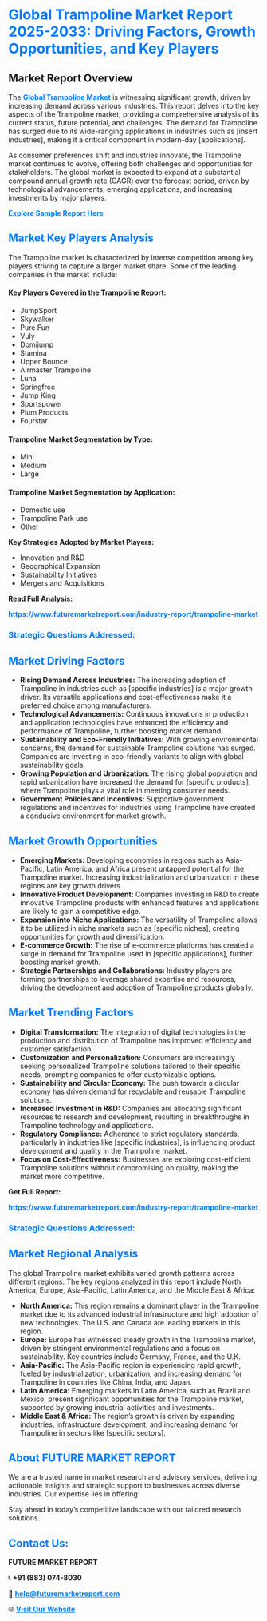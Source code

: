 <h1 style="color: #007BFF;">Global Trampoline Market Report 2025-2033: Driving Factors, Growth Opportunities, and Key Players</h1>

<section id="overview">
<h2>Market Report Overview</h2>
<p>The <a href="https://www.futuremarketreport.com/industry-report/trampoline-market" style="color: #007BFF; text-decoration: none;"><strong>Global Trampoline Market</strong></a> is witnessing significant growth, driven by increasing demand across various industries. This report delves into the key aspects of the Trampoline market, providing a comprehensive analysis of its current status, future potential, and challenges. The demand for Trampoline has surged due to its wide-ranging applications in industries such as [insert industries], making it a critical component in modern-day [applications].</p>
<p>As consumer preferences shift and industries innovate, the Trampoline market continues to evolve, offering both challenges and opportunities for stakeholders. The global market is expected to expand at a substantial compound annual growth rate (CAGR) over the forecast period, driven by technological advancements, emerging applications, and increasing investments by major players.</p>
</section>

<section id="overview">
<p><a href="https://www.futuremarketreport.com/request-sample/reportId=85763" style="color: #007BFF; text-decoration: none;"><strong>Explore Sample Report Here</strong></a></p>
</section>

<section id="key-players">
<h2 style="color: #007BFF;">Market Key Players Analysis</h2>
<p>The Trampoline market is characterized by intense competition among key players striving to capture a larger market share. Some of the leading companies in the market include:</p>
<h4>Key Players Covered in the Trampoline Report:</h4>
<ul><li>JumpSport</li><li>Skywalker</li><li>Pure Fun</li><li>Vuly</li><li>Domijump</li><li>Stamina</li><li>Upper Bounce</li><li>Airmaster Trampoline</li><li>Luna</li><li>Springfree</li><li>Jump King</li><li>Sportspower</li><li>Plum Products</li><li>Fourstar</li></ul>
<h4>Trampoline Market Segmentation by Type:</h4>
<ul><li>Mini</li><li>Medium</li><li>Large</li></ul>

<h4>Trampoline Market Segmentation by Application:</h4>
<ul><li>Domestic use</li><li>Trampoline Park use</li><li>Other</li></ul>
<p><strong>Key Strategies Adopted by Market Players:</strong></p>
<ul>
<li>Innovation and R&D</li>
<li>Geographical Expansion</li>
<li>Sustainability Initiatives</li>
<li>Mergers and Acquisitions</li>
</ul>
</section>

<section>
<p><strong>Read Full Analysis: </strong></p><a href="https://www.futuremarketreport.com/industry-report/trampoline-market" style="color: #007BFF; text-decoration: none;"><strong>https://www.futuremarketreport.com/industry-report/trampoline-market</strong></a>
<h3 style="color: #007BFF;">Strategic Questions Addressed:</h3>
</section>

<section id="driving-factors">
<h2 style="color: #007BFF;">Market Driving Factors</h2>
<ul>
<li><strong>Rising Demand Across Industries:</strong> The increasing adoption of Trampoline in industries such as [specific industries] is a major growth driver. Its versatile applications and cost-effectiveness make it a preferred choice among manufacturers.</li>
<li><strong>Technological Advancements:</strong> Continuous innovations in production and application technologies have enhanced the efficiency and performance of Trampoline, further boosting market demand.</li>
<li><strong>Sustainability and Eco-Friendly Initiatives:</strong> With growing environmental concerns, the demand for sustainable Trampoline solutions has surged. Companies are investing in eco-friendly variants to align with global sustainability goals.</li>
<li><strong>Growing Population and Urbanization:</strong> The rising global population and rapid urbanization have increased the demand for [specific products], where Trampoline plays a vital role in meeting consumer needs.</li>
<li><strong>Government Policies and Incentives:</strong> Supportive government regulations and incentives for industries using Trampoline have created a conducive environment for market growth.</li>
</ul>
</section>

<section id="growth-opportunities">
<h2 style="color: #007BFF;">Market Growth Opportunities</h2>
<ul>
<li><strong>Emerging Markets:</strong> Developing economies in regions such as Asia-Pacific, Latin America, and Africa present untapped potential for the Trampoline market. Increasing industrialization and urbanization in these regions are key growth drivers.</li>
<li><strong>Innovative Product Development:</strong> Companies investing in R&D to create innovative Trampoline products with enhanced features and applications are likely to gain a competitive edge.</li>
<li><strong>Expansion into Niche Applications:</strong> The versatility of Trampoline allows it to be utilized in niche markets such as [specific niches], creating opportunities for growth and diversification.</li>
<li><strong>E-commerce Growth:</strong> The rise of e-commerce platforms has created a surge in demand for Trampoline used in [specific applications], further boosting market growth.</li>
<li><strong>Strategic Partnerships and Collaborations:</strong> Industry players are forming partnerships to leverage shared expertise and resources, driving the development and adoption of Trampoline products globally.</li>
</ul>
</section>

<section id="trending-factors">
<h2 style="color: #007BFF;">Market Trending Factors</h2>
<ul>
<li><strong>Digital Transformation:</strong> The integration of digital technologies in the production and distribution of Trampoline has improved efficiency and customer satisfaction.</li>
<li><strong>Customization and Personalization:</strong> Consumers are increasingly seeking personalized Trampoline solutions tailored to their specific needs, prompting companies to offer customizable options.</li>
<li><strong>Sustainability and Circular Economy:</strong> The push towards a circular economy has driven demand for recyclable and reusable Trampoline solutions.</li>
<li><strong>Increased Investment in R&D:</strong> Companies are allocating significant resources to research and development, resulting in breakthroughs in Trampoline technology and applications.</li>
<li><strong>Regulatory Compliance:</strong> Adherence to strict regulatory standards, particularly in industries like [specific industries], is influencing product development and quality in the Trampoline market.</li>
<li><strong>Focus on Cost-Effectiveness:</strong> Businesses are exploring cost-efficient Trampoline solutions without compromising on quality, making the market more competitive.</li>
</ul>
</section>

<section>
<p><strong>Get Full Report: </strong></p><a href="https://www.futuremarketreport.com/industry-report/trampoline-market" style="color: #007BFF; text-decoration: none;"><strong>https://www.futuremarketreport.com/industry-report/trampoline-market</strong></a>
<h3 style="color: #007BFF;">Strategic Questions Addressed:</h3>
</section>


<section id="regional-analysis">
<h2 style="color: #007BFF;">Market Regional Analysis</h2>
<p>The global Trampoline market exhibits varied growth patterns across different regions. The key regions analyzed in this report include North America, Europe, Asia-Pacific, Latin America, and the Middle East & Africa:</p>
<ul>
<li><strong>North America:</strong> This region remains a dominant player in the Trampoline market due to its advanced industrial infrastructure and high adoption of new technologies. The U.S. and Canada are leading markets in this region.</li>
<li><strong>Europe:</strong> Europe has witnessed steady growth in the Trampoline market, driven by stringent environmental regulations and a focus on sustainability. Key countries include Germany, France, and the U.K.</li>
<li><strong>Asia-Pacific:</strong> The Asia-Pacific region is experiencing rapid growth, fueled by industrialization, urbanization, and increasing demand for Trampoline in countries like China, India, and Japan.</li>
<li><strong>Latin America:</strong> Emerging markets in Latin America, such as Brazil and Mexico, present significant opportunities for the Trampoline market, supported by growing industrial activities and investments.</li>
<li><strong>Middle East & Africa:</strong> The region’s growth is driven by expanding industries, infrastructure development, and increasing demand for Trampoline in sectors like [specific sectors].</li>
</ul>
</section>

<footer>
<h2 style="color: #007BFF;">About FUTURE MARKET REPORT</h2>
<p>We are a trusted name in market research and advisory services, delivering actionable insights and strategic support to businesses across diverse industries. Our expertise lies in offering:</p>

<p>Stay ahead in today’s competitive landscape with our tailored research solutions.</p>

<h2 style="color: #007BFF;">Contact Us:</h2>
<p><strong>FUTURE MARKET REPORT</strong></p>
<p>📞 <strong>+91 (883) 074-8030</strong></p>
<p>📧 <strong><a href="mailto:help@futuremarketreport.com" style="color: #007BFF;">help@futuremarketreport.com</a></strong></p>
<p>🌐 <strong><a href="https://www.futuremarketreport.com/" style="color: #007BFF;">Visit Our Website</a></strong></p>
</footer>